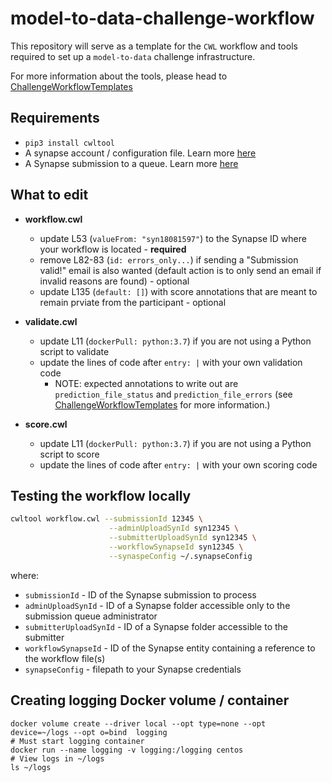 # model-to-data-challenge-workflow
This repository will serve as a template for the `CWL` workflow and tools required to set up a `model-to-data` challenge infrastructure.

For more information about the tools, please head to [ChallengeWorkflowTemplates](https://github.com/Sage-Bionetworks/ChallengeWorkflowTemplates)


## Requirements
* `pip3 install cwltool`
* A synapse account / configuration file.  Learn more [here](https://docs.synapse.org/articles/client_configuration.html#for-developers)
* A Synapse submission to a queue.  Learn more [here](https://docs.synapse.org/articles/evaluation_queues.html#submissions)

## What to edit

* **workflow.cwl**
  - update L53 (`valueFrom: "syn18081597"`) to the Synapse ID where your workflow is located - **required**
  - remove L82-83 (`id: errors_only...`) if sending a "Submission valid!" email is also wanted (default action is to only send an email if invalid reasons are found) - optional
  - update L135 (`default: []`) with score annotations that are meant to remain prviate from the participant - optional

*  **validate.cwl**
   - update L11 (`dockerPull: python:3.7`) if you are not using a Python script to validate
   - update the lines of code after `entry: |` with your own validation code
      - NOTE: expected annotations to write out are `prediction_file_status` and `prediction_file_errors` (see [ChallengeWorkflowTemplates](https://github.com/Sage-Bionetworks/ChallengeWorkflowTemplates#validation-validatecwl) for more information.)

* **score.cwl**
  - update L11 (`dockerPull: python:3.7`) if you are not using a Python script to score
  - update the lines of code after `entry: |` with your own scoring code


## Testing the workflow locally

```bash
cwltool workflow.cwl --submissionId 12345 \
                      --adminUploadSynId syn12345 \
                      --submitterUploadSynId syn12345 \
                      --workflowSynapseId syn12345 \
                      --synaspeConfig ~/.synapseConfig
```
where:
* `submissionId` - ID of the Synapse submission to process
* `adminUploadSynId` - ID of a Synapse folder accessible only to the submission queue administrator
* `submitterUploadSynId` - ID of a Synapse folder accessible to the submitter
* `workflowSynapseId` - ID of the Synapse entity containing a reference to the workflow file(s)
* `synapseConfig` - filepath to your Synapse credentials


## Creating logging Docker volume / container
```
docker volume create --driver local --opt type=none --opt device=~/logs --opt o=bind  logging
# Must start logging container
docker run --name logging -v logging:/logging centos
# View logs in ~/logs
ls ~/logs
```